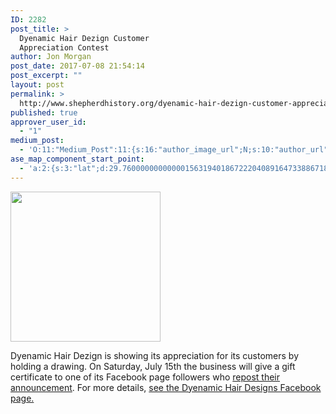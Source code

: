 ```yaml
---
ID: 2282
post_title: >
  Dyenamic Hair Dezign Customer
  Appreciation Contest
author: Jon Morgan
post_date: 2017-07-08 21:54:14
post_excerpt: ""
layout: post
permalink: >
  http://www.shepherdhistory.org/dyenamic-hair-dezign-customer-appreciation-contest/
published: true
approver_user_id:
  - "1"
medium_post:
  - 'O:11:"Medium_Post":11:{s:16:"author_image_url";N;s:10:"author_url";N;s:11:"byline_name";N;s:12:"byline_email";N;s:10:"cross_link";s:2:"no";s:2:"id";N;s:21:"follower_notification";s:3:"yes";s:7:"license";s:19:"all-rights-reserved";s:14:"publication_id";s:12:"881fb60cdbf3";s:6:"status";s:4:"none";s:3:"url";N;}'
ase_map_component_start_point:
  - 'a:2:{s:3:"lat";d:29.760000000000001563194018672220408916473388671875;s:3:"lng";d:-95.3799999999999954525264911353588104248046875;}'
---
```

<img title="" src="http://www.shepherdhistory.org/wp-content/uploads/2017/07/null-1.png" alt="" width="240" height="240" />

Dyenamic Hair Dezign is showing its appreciation for its customers by holding a drawing. On Saturday, July 15th the business will give a gift certificate to one of its Facebook page followers who <a href="https://www.facebook.com/dyenamic.hairdezigns/posts/1440346982671186">repost their announcement</a>. For more details, <a href="https://www.facebook.com/dyenamic.hairdezigns">see the Dyenamic Hair Designs Facebook page.</a>